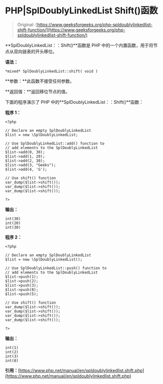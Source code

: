 # PHP|SplDoublyLinkedList Shift()函数

> Original: [https://www.geeksforgeeks.org/php-spldoublylinkedlist-shift-function/](https://www.geeksforgeeks.org/php-spldoublylinkedlist-shift-function/)

**SplDoublyLinkedList：：Shift()**函数是 PHP 中的一个内置函数，用于将节点从双向链表的开头移位。

**语法：**

```
*mixed* SplDoublyLinkedList::shift( void )
```

**参数：**此函数不接受任何参数。

**返回值：**返回移位节点的值。

下面的程序演示了 PHP 中的**SplDoublyLinkedList：：Shift()**函数：

**程序 1：**

```
<?php 

// Declare an empty SplDoublyLinkedList
$list = new \SplDoublyLinkedList;

// Use SplDoublyLinkedList::add() function to 
// add elements to the SplDoublyLinkedList
$list->add(0, 30);
$list->add(1, 20);
$list->add(2, 30);
$list->add(3, "Geeks");
$list->add(4, 'G');

// Use shift() function
var_dump($list->shift());
var_dump($list->shift());
var_dump($list->shift());

?> 
```

**输出：**

```
int(30)
int(20)
int(30)

```

**程序 2：**

```
<?php 

// Declare an empty SplDoublyLinkedList
$list = new \SplDoublyLinkedList();

// Use SplDoublyLinkedList::push() function to 
// add elements to the SplDoublyLinkedList
$list->push(1);
$list->push(2);
$list->push(3);
$list->push(8);
$list->push(5);

// Use shift() function
var_dump($list->shift());
var_dump($list->shift());
var_dump($list->shift());
var_dump($list->shift());

?> 
```

**输出：**

```
int(1)
int(2)
int(3)
int(8)

```

**引用：**[https://www.php.net/manual/en/spldoublylinkedlist.shift.php](https://www.php.net/manual/en/spldoublylinkedlist.shift.php)